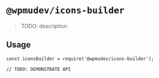 # `@wpmudev/icons-builder`

> TODO: description

## Usage

```
const iconsBuilder = require('@wpmudev/icons-builder');

// TODO: DEMONSTRATE API
```
